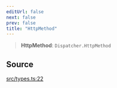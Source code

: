 ```yaml
---
editUrl: false
next: false
prev: false
title: "HttpMethod"
---
```


> **HttpMethod**: `Dispatcher.HttpMethod`

## Source

[src/types.ts:22](https://github.com/eddienubes/sagetest/blob/6b2dec0/src/types.ts#L22)
